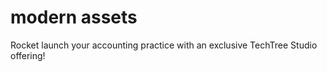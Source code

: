 # modern assets

Rocket launch your accounting practice with an exclusive TechTree Studio offering!
